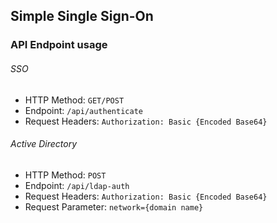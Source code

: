 ## Simple Single Sign-On

### API Endpoint usage

###### SSO

* HTTP Method: `GET/POST`
* Endpoint: `/api/authenticate`
* Request Headers: `Authorization: Basic {Encoded Base64}`

###### Active Directory

* HTTP Method: `POST`
* Endpoint: `/api/ldap-auth`
* Request Headers: `Authorization: Basic {Encoded Base64}`
* Request Parameter: `network={domain name}`